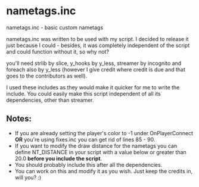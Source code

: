 # nametags.inc
nametags.inc - basic custom nametags

nametags.inc was written to be used with my script. I decided to release it just because I could - besides, it was completely independent of the script and could function without it, so why not?

you'll need strlib by slice, y_hooks by y_less, streamer by incognito and foreach also by y_less (however I give credit where credit is due and that goes to the contributors as well).

I used these includes as they would make it quicker for me to write the include. You could easily make this script independent of all its dependencies, other than streamer.

## Notes:
-  If you are already setting the player's color to -1 under OnPlayerConnect **OR** you're using fixes.inc you can get rid of lines 85 - 90.
-  If you want to modify the draw distance for the nametags you can define NT_DISTANCE in your script with a value below or greater than 20.0 **before you include the script**.
- You should probably include this after all the dependencies.
- You can work on this and modify it as you wish. Just keep the credits in, will you? :)
